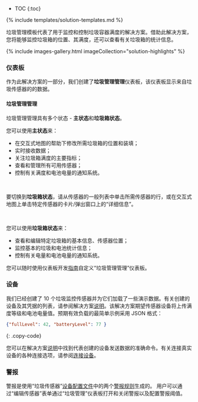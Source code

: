 * TOC
{:toc}

{% include templates/solution-templates.md %}

垃圾管理模板代表了用于监控和控制垃圾容器满度的解决方案。借助此解决方案，您将能够监控垃圾箱的位置、其满度，还可以查看有关垃圾箱的统计信息。

{% include images-gallery.html imageCollection="solution-highlights" %}

### 仪表板

作为此解决方案的一部分，我们创建了**垃圾管理管理**仪表板，该仪表板显示来自垃圾传感器的的数据。

#### 垃圾管理管理

垃圾管理管理具有多个状态 - **主状态**和**垃圾箱状态**。

您可以使用**主状态**来：
- 在交互式地图的帮助下修改所需垃圾箱的位置和装填；
- 实时接收数据；
- 关注垃圾箱满度的主要指标；
- 查看和管理所有可用传感器；
- 控制有关满度和电池电量的通知系统。

<br>

要切换到**垃圾箱状态**，请从传感器的一般列表中单击所需传感器的行，或在交互式地图上单击特定传感器的卡片/弹出窗口上的“详细信息”。

<br>

您可以使用**垃圾箱状态**来：
- 查看和编辑特定垃圾箱的基本信息、传感器位置；
- 监控基本的垃圾和电池统计信息；
- 控制有关电量和电池电量的通知系统。

您可以随时使用仪表板开发[指南](/docs/{{docsPrefix}}user-guide/dashboards/)自定义“垃圾管理管理”仪表板。


### 设备

我们已经创建了 10 个垃圾监控传感器并为它们加载了一些演示数据。有关创建的设备及其凭据的列表，请参阅解决方案[说明](/docs/{{docsPrefix}}solution-templates/overview/#install-solution-template)。该解决方案期望传感器设备将上传满度等级和电池电量值。预期有效负载的最简单示例采用 JSON 格式：

```json
{"fullLevel": 42, "batteryLevel": 77 }
```
{: .copy-code}


您可以在解决方案[说明](/docs/{{docsPrefix}}solution-templates/overview/#install-solution-template)中找到代表创建的设备发送数据的准确命令。有关连接真实设备的各种连接选项，请参阅[连接设备](/docs/{{docsPrefix}}getting-started-guides/connectivity/)。

### 警报
警报是使用“垃圾传感器”<a href="/docs/pe/user-guide/device-profiles/" target="_blank">设备配置文件</a>中的两个<a href="https://thingsboard.io/docs/user-guide/device-profiles/#alarm-rules" target="_blank">警报规则</a>生成的。
用户可以通过“编辑传感器”表单通过“垃圾管理”仪表板打开和关闭警报以及配置警报阈值。